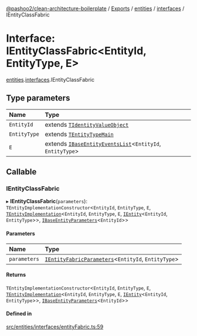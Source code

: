 [@pashoo2/clean-architecture-boilerplate](../README.md) / [Exports](../modules.md) / [entities](../modules/entities.md) / [interfaces](../modules/entities.interfaces.md) / IEntityClassFabric

# Interface: IEntityClassFabric<EntityId, EntityType, E\>

[entities](../modules/entities.md).[interfaces](../modules/entities.interfaces.md).IEntityClassFabric

## Type parameters

| Name | Type |
| :------ | :------ |
| `EntityId` | extends [`TIdentityValueObject`](../modules/valueobject.interfaces.md#tidentityvalueobject) |
| `EntityType` | extends [`TEntityTypeMain`](../modules/entities.interfaces.md#tentitytypemain) |
| `E` | extends [`IBaseEntityEventsList`](entities.interfaces.ibaseentityeventslist.md)<`EntityId`, `EntityType`\> |

## Callable

### IEntityClassFabric

▸ **IEntityClassFabric**(`parameters`): `TEntityImplementationConstructor`<`EntityId`, `EntityType`, `E`, [`TEntityImplementation`](../modules/entities.interfaces.md#tentityimplementation)<`EntityId`, `EntityType`, `E`, [`IEntity`](entities.interfaces.ientity.md)<`EntityId`, `EntityType`\>\>, [`IBaseEntityParameters`](entities.interfaces.ibaseentityparameters.md)<`EntityId`\>\>

#### Parameters

| Name | Type |
| :------ | :------ |
| `parameters` | [`IEntityFabricParameters`](entities.interfaces.ientityfabricparameters.md)<`EntityId`, `EntityType`\> |

#### Returns

`TEntityImplementationConstructor`<`EntityId`, `EntityType`, `E`, [`TEntityImplementation`](../modules/entities.interfaces.md#tentityimplementation)<`EntityId`, `EntityType`, `E`, [`IEntity`](entities.interfaces.ientity.md)<`EntityId`, `EntityType`\>\>, [`IBaseEntityParameters`](entities.interfaces.ibaseentityparameters.md)<`EntityId`\>\>

#### Defined in

[src/entities/interfaces/entityFabric.ts:59](https://github.com/pashoo2/clean-architecture-boilerplate/blob/741b3a2/src/entities/interfaces/entityFabric.ts#L59)
